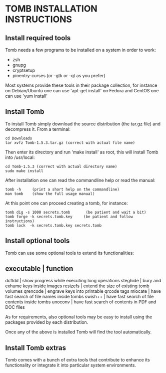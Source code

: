 
# TOMB INSTALLATION INSTRUCTIONS

## Install required tools

Tomb needs a few programs to be installed on a system in order to work:

 * zsh
 * gnupg
 * cryptsetup
 * pinentry-curses (or -gtk or -qt as you prefer)

Most systems provide these tools in their package collection,
for instance on Debian/Ubuntu one can use 'apt-get install'
on Fedora and CentOS one can use 'yum install'

## Install Tomb

To install Tomb simply download the source distribution (the tar.gz file)
and decompress it. From a terminal:

    cd Downloads
    tar xvfz Tomb-1.5.3.tar.gz (correct with actual file name)

Then enter its directory and run 'make install' as root, this will install
Tomb into /usr/local:

    cd Tomb-1.5.3 (correct with actual directory name)
    sudo make install

After installation one can read the commandline help or read the manual:

    tomb -h     (print a short help on the commandline)
    man tomb    (show the full usage manual)

At this point one can proceed creating a tomb, for instance:

    tomb dig -s 1000 secrets.tomb       (be patient and wait a bit)
    tomb forge -k secrets.tomb.key     (be patient and follow instructions)
    tomb lock  -k secrets.tomb.key secrets.tomb

## Install optional tools

Tomb can use some optional tools to extend its functionalities:

executable | function
---------------------------------------------------------------
  dcfldd   | show progress while executing long operations
  steghide | bury and exhume keys inside images
  resizefs | extend the size of existing tomb volumes
  qrencode | engrave keys into printable qrcode tags
  mlocate  | have fast search of file names inside tombs
  swish++  | have fast search of file contents inside tombs
  unoconv  | have fast search of contents in PDF and DOC files

As for requirements, also optional tools may be easy to install using
the packages provided by each distribution.

Once any of the above is installed Tomb will find the tool automatically.

## Install Tomb extras

Tomb comes with a bunch of extra tools that contribute to enhance its
functionality or integrate it into particular system environments.

